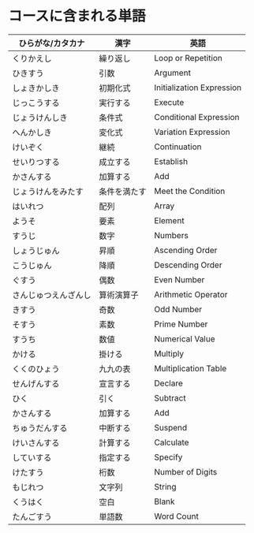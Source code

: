    
# コースに含まれる単語

| ひらがな/カタカナ | 漢字 | 英語 |
| --------- | --------- | ------------------- |
| くりかえし | 繰り返し | Loop or Repetition |
| ひきすう | 引数 | Argument |
| しょきかしき | 初期化式 | Initialization Expression |
| じっこうする | 実行する | Execute |
| じょうけんしき | 条件式 | Conditional Expression |
| へんかしき | 変化式 | Variation Expression |
| けいぞく | 継続 | Continuation |
| せいりつする | 成立する | Establish |
| かさんする | 加算する | Add |
| じょうけんをみたす | 条件を満たす | Meet the Condition |
| はいれつ | 配列 | Array |
| ようそ | 要素 | Element |
| すうじ | 数字 | Numbers |
| しょうじゅん | 昇順 | Ascending Order |
| こうじゅん | 降順 | Descending Order |
| ぐすう | 偶数 | Even Number |
| さんじゅつえんざんし| 算術演算子 | Arithmetic Operator |
| きすう| 奇数 | Odd Number |
| そすう| 素数 | Prime Number|
| すうち | 数値 | Numerical Value |
| かける | 掛ける | Multiply |
| くくのひょう | 九九の表 | Multiplication Table |
| せんげんする | 宣言する | Declare |
| ひく | 引く | Subtract |
| かさんする | 加算する | Add |
| ちゅうだんする | 中断する| Suspend |
| けいさんする | 計算する | Calculate |
| していする | 指定する | Specify |
| けたすう | 桁数 | Number of Digits |
| もじれつ | 文字列 | String |
| くうはく | 空白 | Blank |
| たんごすう | 単語数 | Word Count |
